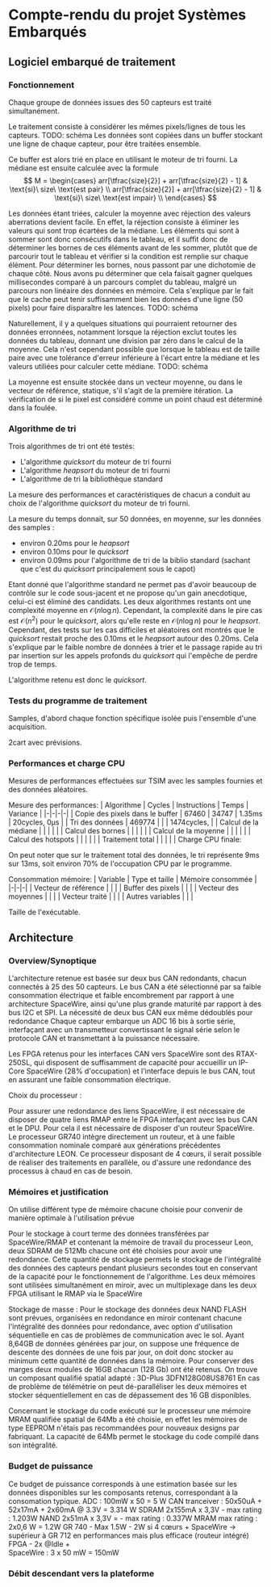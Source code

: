 # Compte-rendu du projet Systèmes Embarqués

## Logiciel embarqué de traitement

### Fonctionnement

Chaque groupe de données issues des 50 capteurs est traité simultanément.

Le traitement consiste à considérer les mêmes pixels/lignes de tous les capteurs.
TODO: schéma
Les données sont copiées dans un buffer stockant une ligne de chaque capteur, pour être traitées ensemble.

Ce buffer est alors trié en place en utilisant le moteur de tri fourni.
La médiane est ensuite calculée avec la formule
$$
M =
    \begin{cases}
        arr[\tfrac{size}{2}] + arr[\tfrac{size}{2} - 1] & \text{si}\ size\ \text{est pair} \\
        arr[\tfrac{size}{2}] + arr[\tfrac{size}{2} - 1] & \text{si}\ size\ \text{est impair} \\
    \end{cases}
$$

Les données étant triées, calculer la moyenne avec réjection des valeurs aberrations devient facile.
En effet, la réjection consiste à éliminer les valeurs qui sont trop écartées de la médiane. Les éléments qui sont à sommer sont donc consécutifs dans le tableau, et il suffit donc de déterminer les bornes de ces éléments avant de les sommer, plutôt que de parcourir tout le tableau et vérifier si la condition est remplie sur chaque élément.
Pour déterminer les bornes, nous passont par une dichotomie de chaque côté. Nous avons pu déterminer que cela faisait gagner quelques millisecondes comparé à un parcours complet du tableau, malgré un parcours non linéaire des données en mémoire. Cela s'explique par le fait que le cache peut tenir suffisamment bien les données d'une ligne (50 pixels) pour faire disparaître les latences.
TODO: schéma

Naturellement, il y a quelques situations qui pourraient retourner des données erronnées, notamment lorsque la réjection exclut toutes les données du tableau, donnant une division par zéro dans le calcul de la moyenne. Cela n'est cependant possible que lorsque le tableau est de taille paire avec une tolérance d'erreur inférieure à l'écart entre la médiane et les valeurs utiliées pour calculer cette médiane.
TODO: schéma

La moyenne est ensuite stockée dans un vecteur moyenne, ou dans le vecteur de référence, statique, s'il s'agit de la première itération. La vérification de si le pixel est considéré comme un point chaud est déterminé dans la foulée.

### Algorithme de tri

Trois algorithmes de tri ont été testés: 
- L'algorithme *quicksort* du moteur de tri fourni
- L'algorithme *heapsort* du moteur de tri fourni
- L'algorithme de tri la bibliothèque standard

La mesure des performances et caractéristiques de chacun a conduit au choix de l'algorithme *quicksort* du moteur de tri fourni.

La mesure du temps donnait, sur 50 données, en moyenne, sur les données des samples :
- environ 0.20ms pour le *heapsort*
- environ 0.10ms pour le *quicksort*
- environ 0.09ms pour l'algorithme de tri de la biblio standard (sachant que c'est du *quicksort* principalement sous le capot)

Etant donné que l'algorithme standard ne permet pas d'avoir beaucoup de contrôle sur le code sous-jacent et ne propose qu'un gain anecdotique, celui-ci est éliminé des candidats.
Les deux algorithmes restants ont une complexité moyenne en $\mathcal{O}(n\log n)$. Cependant, la complexité dans le pire cas est $\mathcal{O}(n^2)$ pour le *quicksort*, alors qu'elle reste en $\mathcal{O}(n\log n)$ pour le *heapsort*.
Cependant, des tests sur les cas difficiles et aléatoires ont montrés que le *quicksort* restait proche des 0.10ms et le *heapsort* autour des 0.20ms. Cela s'explique par le faible nombre de données à trier et le passage rapide au tri par insertion sur les appels profonds du *quicksort* qui l'empêche de perdre trop de temps.

L'algorithme retenu est donc le *quicksort*.

### Tests du programme de traitement

Samples, d'abord chaque fonction spécifique isolée puis l'ensemble d'une acquisition.

2cart avec prévisions.

### Performances et charge CPU

Mesures de performances effectuées sur TSIM avec les samples fournies et des données aléatoires.

Mesure des performances:
| Algorithme | Cycles | Instructions | Temps | Variance | 
|-|-|-|-|
| Copie des pixels dans le buffer | 67460 | 34747 | 1.35ms | 20cycles, 0µs |
| Tri des données | 469774 |  |  | 1474cycles,  |
| Calcul de la médiane |  |  |  |  |
| Calcul des bornes |  |  |  |  |
| Calcul de la moyenne |  |  |  |  |
| Calcul des hotspots |  |  |  |  |
| Traitement total |  |  |  |  |
Charge CPU finale:

On peut noter que sur le traitement total des données, le tri représente 9ms sur 13ms, soit environ 70% de l'occupation CPU par le programme.

Consommation mémoire:
| Variable | Type et taille | Mémoire consommée |
|-|-|-|
| Vecteur de référence |  |  |
| Buffer des pixels |  |  |
| Vecteur des moyennes |  |  |
| Vecteur traité |  |  |
| Autres variables |  |  |

Taille de l'exécutable.

## Architecture

### Overview/Synoptique

L'architecture retenue est basée sur deux bus CAN redondants, chacun connectés à 25 des 50 capteurs. Le bus CAN a été sélectionné par sa faible consommation électrique et faible encombrement par rapport à une architecture SpaceWire, ainsi qu'une plus grande maturité par rapport à des bus I2C et SPI. La nécessité de deux bus CAN eux même dédoublés pour redondance 
Chaque capteur embarque un ADC 16 bis à sortie série, interfaçant avec un transmetteur convertissant le signal série selon le protocole CAN et transmettant à la puissance nécessaire.

Les FPGA retenus pour les interfaces CAN vers SpaceWire sont des RTAX-250SL, qui disposent de suffisamment de capacité pour accueillir un IP-Core SpaceWire (28% d'occupation) et l'interface depuis le bus CAN, tout en assurant une faible consommation électrique.

Choix du processeur :

Pour assurer une redondance des liens SpaceWire, il est nécessaire de disposer de quatre liens RMAP entre le FPGA interfaçant avec les bus CAN et le DPU. Pour cela il est nécessaire de disposer d'un routeur SpaceWire.
Le processeur GR740 intègre directement un routeur, et à une faible consommation nominale comparé aux générations précédentes d'architecture LEON. Ce processeur disposant de 4 cœurs, il serait possible de réaliser des traitements en parallèle, ou d'assure une redondance des processus à chaud en cas de besoin.

### Mémoires et justification

On utilise différent type de mémoire chacune choisie pour convenir de manière optimale à l'utilisation prévue

Pour le stockage à court terme des données transférées par SpaceWire/RMAP et contenant la mémoire de travail du processeur Leon, deux SDRAM de 512Mb chacune ont été choisies pour avoir une redondance. Cette quantité de stockage permets le stockage de l'intégralité des données des capteurs pendant plusieurs secondes tout en conservant de la capacité pour le fonctionnement de l'algorithme.
Les deux mémoires sont utilisées simultanément en miroir, avec un multiplexage dans les deux FPGA utilisant le RMAP via le SpaceWire

Stockage de masse : Pour le stockage des données deux NAND FLASH sont prévues, organisées en redondance en miroir contenant chacune l'intégralité des données pour redondance, avec option d'utilisation séquentielle en cas de problèmes de communication avec le sol. Ayant 8,64GB de données générées par jour, on suppose une fréquence de descente des données de une fois par jour, on doit donc stocker au minimum cette quantité de données dans la mémoire. Pour conserver des marges deux modules de 16GB chacun (128 Gb) ont été retenus. On trouve un composant qualifié spatial adapté : 3D-Plus 3DFN128G08US8761
En cas de problème de télémétrie on peut dé-paralléliser les deux mémoires et stocker séquentiellement en cas de dépassement des 16 GB disponibles.

Concernant le stockage du code exécuté sur le processeur une mémoire MRAM qualifiée spatial de 64Mb a été choisie, en effet les mémoires de type EEPROM n'étais pas recommandées pour nouveaux designs par fabriquant.
La capacité de 64Mb permet le stockage du code compilé dans son intégralité.
### Budget de puissance
Ce budget de puissance corresponds à une estimation basée sur les données disponibles sur les composants retenus, correspondant à la consomation typique.
	ADC : 100mW x 50 = 5 W
	CAN tranceiver : 50x50uA + 52x17mA + 2x60mA @ 3.3V = 3.314 W
	SDRAM 2x155mA x 3,3V - max rating : 1.203W
	NAND 2x51mA x 3,3V =  - max rating : 0.337W
	MRAM max rating : 2x0,6 W = 1.2W
	GR 740 - Max 1.5W - 2W si 4 cœurs + SpaceWire -> supérieur à GR 712 en performances mais plus efficace (routeur intégré)
	FPGA - 2x @Idle +  
    SpaceWire : 3 x 50 mW = 150mW
### Débit descendant vers la plateforme

